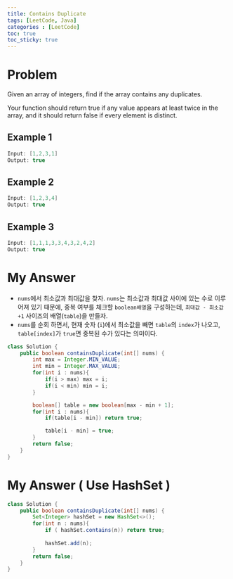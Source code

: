 ```yaml
---
title: Contains Duplicate
tags: [LeetCode, Java]
categories : [LeetCode]
toc: true
toc_sticky: true
---
```


# Problem

Given an array of integers, find if the array contains any duplicates.

Your function should return true if any value appears at least twice in the array, and it should return false if every element is distinct.

## Example 1

```swift
Input: [1,2,3,1]
Output: true
```

## Example 2

```swift
Input: [1,2,3,4]
Output: true
```

## Example 3

```swift
Input: [1,1,1,3,3,4,3,2,4,2]
Output: true
```

# My Answer

* `nums`에서 최소값과 최대값을 찾자. `nums`는 최소값과 최대값 사이에 있는 수로 이루어져 있기 때문에, 중복 여부를 체크할 `boolean배열`을 구성하는데, `최대값 - 최소값 +1` 사이즈의 배열(`table`)을 만들자.
* `nums`를 순회 하면서, 현재 숫자 (`i`)에서 최소값을 빼면 `table`의 `index`가 나오고, `table[index]`가 `true`면 중복된 수가 있다는 의미이다.

```java
class Solution {
    public boolean containsDuplicate(int[] nums) {
        int max = Integer.MIN_VALUE;
        int min = Integer.MAX_VALUE;
        for(int i : nums){
            if(i > max) max = i;
            if(i < min) min = i;
        }

        boolean[] table = new boolean[max - min + 1];
        for(int i : nums){
            if(table[i - min]) return true;

            table[i - min] = true;
        }
        return false;
    }
}
```

# My Answer ( Use HashSet )

```java
class Solution {
    public boolean containsDuplicate(int[] nums) {
        Set<Integer> hashSet = new HashSet<>();          
        for(int n : nums){
            if ( hashSet.contains(n)) return true;
            
            hashSet.add(n);
        }
        return false;
    }
}
```

